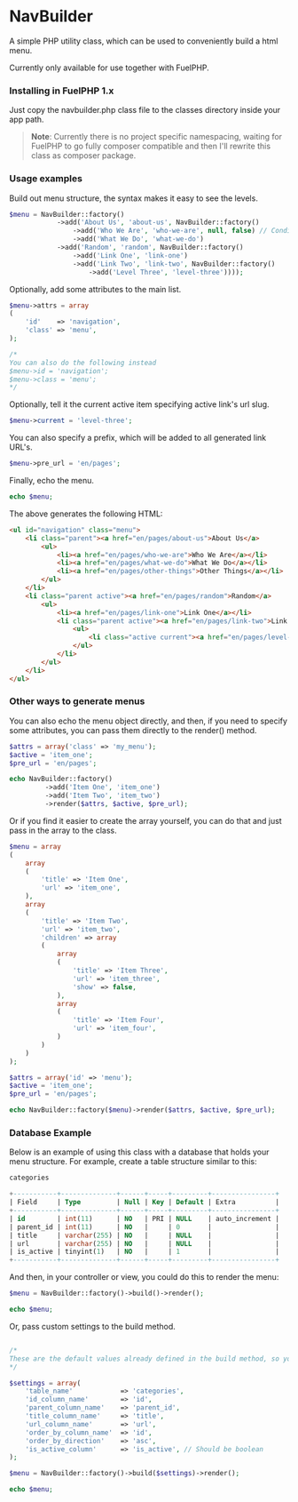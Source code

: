 NavBuilder
==========

A simple PHP utility class, which can be used to conveniently build a html menu.

Currently only available for use together with FuelPHP.

### Installing in FuelPHP 1.x

Just copy the navbuilder.php class file to the classes directory inside your app path.

> **Note**: Currently there is no project specific namespacing, waiting for FuelPHP to go fully composer compatible and then I'll rewrite this class as composer package.

### Usage examples

Build out menu structure, the syntax makes it easy to see the levels.

```php
$menu = NavBuilder::factory()
            ->add('About Us', 'about-us', NavBuilder::factory()
                ->add('Who We Are', 'who-we-are', null, false) // Conditionally exclude this item from the menu
                ->add('What We Do', 'what-we-do')
            ->add('Random', 'random', NavBuilder::factory()
                ->add('Link One', 'link-one')
                ->add('Link Two', 'link-two', NavBuilder::factory()
                    ->add('Level Three', 'level-three'))));
```

Optionally, add some attributes to the main list.

```php
$menu->attrs = array
(
    'id'    => 'navigation',
    'class' => 'menu',
);

/*
You can also do the following instead
$menu->id = 'navigation';
$menu->class = 'menu';
*/
```

Optionally, tell it the current active item specifying active link's url slug.

```php
$menu->current = 'level-three';
```

You can also specify a prefix, which will be added to all generated link URL's.

```php
$menu->pre_url = 'en/pages';
```

Finally, echo the menu.

```php
echo $menu;
```

The above generates the following HTML:

```html
<ul id="navigation" class="menu">
    <li class="parent"><a href="en/pages/about-us">About Us</a>
        <ul>
            <li><a href="en/pages/who-we-are">Who We Are</a></li>
            <li><a href="en/pages/what-we-do">What We Do</a></li>
            <li><a href="en/pages/other-things">Other Things</a></li>
        </ul>
    </li>
    <li class="parent active"><a href="en/pages/random">Random</a>
        <ul>
            <li><a href="en/pages/link-one">Link One</a></li>
            <li class="parent active"><a href="en/pages/link-two">Link Two</a>
                <ul>
                    <li class="active current"><a href="en/pages/level-three">Level Three</a></li>
                </ul>
            </li>
        </ul>
    </li>
</ul>
```

### Other ways to generate menus

You can also echo the menu object directly, and then, if you need to specify some attributes, you can pass them directly to the render() method.

```php
$attrs = array('class' => 'my_menu');
$active = 'item_one';
$pre_url = 'en/pages';

echo NavBuilder::factory()
         ->add('Item One', 'item_one')
         ->add('Item Two', 'item_two')
         ->render($attrs, $active, $pre_url);
```

Or if you find it easier to create the array yourself, you can do that and just pass in the array to the class.

```php
$menu = array
(
    array
	(
		'title' => 'Item One',
		'url' => 'item_one',
	),
	array
	(
		'title' => 'Item Two',
		'url' => 'item_two',
		'children' => array
		(
			array
			(
				'title' => 'Item Three',
				'url' => 'item_three',
                'show' => false,
			),
			array
			(
				'title' => 'Item Four',
				'url' => 'item_four',
			)
		)
	)
);

$attrs = array('id' => 'menu');
$active = 'item_one';
$pre_url = 'en/pages';

echo NavBuilder::factory($menu)->render($attrs, $active, $pre_url);
```

### Database Example

Below is an example of using this class with a database that holds your menu structure.
For example, create a table structure similar to this:

```sql
categories

+-----------+--------------+------+-----+---------+----------------+
| Field     | Type         | Null | Key | Default | Extra          |
+-----------+--------------+------+-----+---------+----------------+
| id        | int(11)      | NO   | PRI | NULL    | auto_increment |
| parent_id | int(11)      | NO   |     | 0       |                |
| title     | varchar(255) | NO   |     | NULL    |                |
| url       | varchar(255) | NO   |     | NULL    |                |
| is_active | tinyint(1)   | NO   |     | 1       |                |
+-----------+--------------+------+-----+---------+----------------+
```

And then, in your controller or view, you could do this to render the menu:

```php
$menu = NavBuilder::factory()->build()->render();

echo $menu;
```

Or, pass custom settings to the build method.

```php

/*
These are the default values already defined in the build method, so you don't have to specify them, if your database table looks like the one above, but you can pass an array like this with custom values.
*/

$settings = array(
    'table_name'            => 'categories',
    'id_column_name'        => 'id',
    'parent_column_name'    => 'parent_id',
    'title_column_name'     => 'title',
    'url_column_name'       => 'url',
    'order_by_column_name'  => 'id',
    'order_by_direction'    => 'asc',
    'is_active_column'      => 'is_active', // Should be boolean
);

$menu = NavBuilder::factory()->build($settings)->render();

echo $menu;
```

